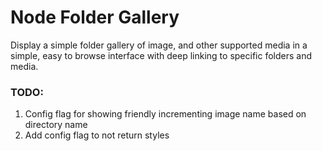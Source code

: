 # Node Folder Gallery

Display a simple folder gallery of image, and other supported media in a simple, easy to browse interface with deep linking to specific folders and media.

### TODO:

1. Config flag for showing friendly incrementing image name based on directory name
3. Add config flag to not return styles
